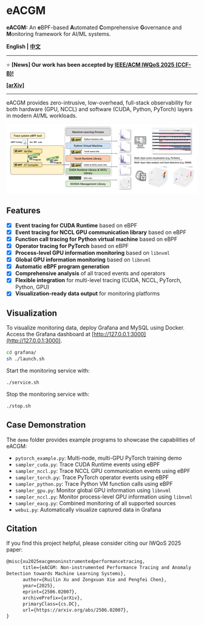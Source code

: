 # eACGM

**eACGM:** An **e**BPF-based **A**utomated **C**omprehensive **G**overnance and **M**onitoring framework for AI/ML systems.

**English | [中文](README_zh.md)**

---

:star: **[News] Our work has been accepted by [IEEE/ACM IWQoS 2025 (CCF-B)! ](https://iwqos2025.ieee-iwqos.org/)**

**[[arXiv]](https://arxiv.org/abs/2506.02007)**

---

eACGM provides zero-intrusive, low-overhead, full-stack observability for both hardware (GPU, NCCL) and software (CUDA, Python, PyTorch) layers in modern AI/ML workloads.

![Architecture](asset/arch.png)

## Features

- [x] **Event tracing for CUDA Runtime** based on eBPF
- [x] **Event tracing for NCCL GPU communication library** based on eBPF
- [x] **Function call tracing for Python virtual machine** based on eBPF
- [x] **Operator tracing for PyTorch** based on eBPF
- [x] **Process-level GPU information monitoring** based on `libnvml`
- [x] **Global GPU information monitoring** based on `libnvml`
- [x] **Automatic eBPF program generation**
- [x] **Comprehensive analysis** of all traced events and operators
- [x] **Flexible integration** for multi-level tracing (CUDA, NCCL, PyTorch, Python, GPU)
- [x] **Visualization-ready data output** for monitoring platforms

## Visualization

To visualize monitoring data, deploy Grafana and MySQL using Docker. Access the Grafana dashboard at [http://127.0.0.1:3000](http://127.0.0.1:3000).

```bash
cd grafana/
sh ./launch.sh
```

Start the monitoring service with:

```bash
./service.sh
```

Stop the monitoring service with:

```bash
./stop.sh
```

## Case Demonstration

The `demo` folder provides example programs to showcase the capabilities of eACGM:

- `pytorch_example.py`: Multi-node, multi-GPU PyTorch training demo
- `sampler_cuda.py`: Trace CUDA Runtime events using eBPF
- `sampler_nccl.py`: Trace NCCL GPU communication events using eBPF
- `sampler_torch.py`: Trace PyTorch operator events using eBPF
- `sampler_python.py`: Trace Python VM function calls using eBPF
- `sampler_gpu.py`: Monitor global GPU information using `libnvml`
- `sampler_nccl.py`: Monitor process-level GPU information using `libnvml`
- `sampler_eacg.py`: Combined monitoring of all supported sources
- `webui.py`: Automatically visualize captured data in Grafana

## Citation

If you find this project helpful, please consider citing our IWQoS 2025 paper:

```
@misc{xu2025eacgmnoninstrumentedperformancetracing,
      title={eACGM: Non-instrumented Performance Tracing and Anomaly Detection towards Machine Learning Systems}, 
      author={Ruilin Xu and Zongxuan Xie and Pengfei Chen},
      year={2025},
      eprint={2506.02007},
      archivePrefix={arXiv},
      primaryClass={cs.DC},
      url={https://arxiv.org/abs/2506.02007}, 
}
```

